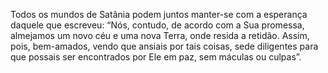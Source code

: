 ﻿Todos os mundos de Satânia podem juntos manter-se com a esperança daquele que escreveu: “Nós, contudo, de acordo com a Sua promessa, almejamos um novo céu e uma nova Terra, onde resida a retidão. Assim, pois, bem-amados, vendo que ansiais por tais coisas, sede diligentes para que possais ser encontrados por Ele em paz, sem máculas ou culpas”.
